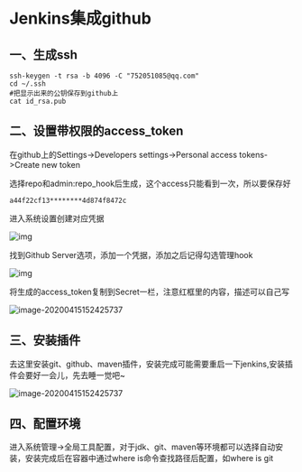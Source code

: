 # Jenkins集成github

## 一、生成ssh

```
ssh-keygen -t rsa -b 4096 -C "752051085@qq.com"
cd ~/.ssh
#把显示出来的公钥保存到github上
cat id_rsa.pub
```



## 二、设置带权限的access_token

在github上的Settings->Developers settings->Personal access tokens->Create new token

选择repo和admin:repo_hook后生成，这个access只能看到一次，所以要保存好

```
a44f22cf13********4d874f8472c 
```

进入系统设置创建对应凭据

![img](http://kylescloud.top/site/pic/Jenkins1.png)

找到Github Server选项，添加一个凭据，添加之后记得勾选管理hook

![img](http://kylescloud.top/site/pic/Jenkins2.png)

将生成的access_token复制到Secret一栏，注意红框里的内容，描述可以自己写

![image-20200415152425737](http://kylescloud.top/site/pic/Jenkins3.png)



## 三、安装插件

去这里安装git、github、maven插件，安装完成可能需要重启一下jenkins,安装插件会要好一会儿，先去睡一觉吧~

![image-20200415152425737](http://kylescloud.top/site/pic/Jenkins4.png)



## 四、配置环境

进入系统管理->全局工具配置，对于jdk、git、maven等环境都可以选择自动安装，安装完成后在容器中通过where is命令查找路径后配置，如where is git
